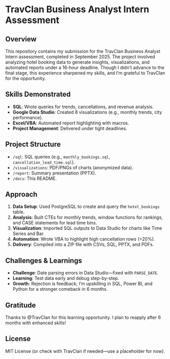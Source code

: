 # TravClan Business Analyst Intern Assessment

## Overview
This repository contains my submission for the TravClan Business Analyst Intern assessment, completed in September 2025. The project involved analyzing hotel booking data to generate insights, visualizations, and automated reports under a 16-hour deadline. Though I didn’t advance to the final stage, this experience sharpened my skills, and I’m grateful to TravClan for the opportunity.

## Skills Demonstrated
- **SQL**: Wrote queries for trends, cancellations, and revenue analysis.
- **Google Data Studio**: Created 8 visualizations (e.g., monthly trends, city performance).
- **Excel/VBA**: Automated report highlighting with macros.
- **Project Management**: Delivered under tight deadlines.

## Project Structure
- `/sql`: SQL queries (e.g., `monthly_bookings.sql`, `cancellation_lead_time.sql`).
- `/visualizations`: PDF/PNGs of charts (anonymized data).
- `/report`: Summary presentation (PPTX).
- `/docs`: This README.

## Approach
1. **Data Setup**: Used PostgreSQL to create and query the `hotel_bookings` table.
2. **Analysis**: Built CTEs for monthly trends, window functions for rankings, and CASE statements for lead time bins.
3. **Visualization**: Imported SQL outputs to Data Studio for charts like Time Series and Bar.
4. **Automation**: Wrote VBA to highlight high cancellation rows (>20%).
5. **Delivery**: Compiled into a ZIP file with CSVs, SQL, PPTX, and PDFs.

## Challenges & Learnings
- **Challenge**: Date parsing errors in Data Studio—fixed with `PARSE_DATE`.
- **Learning**: Test data early and debug step-by-step.
- **Growth**: Rejection is feedback; I’m upskilling in SQL, Power BI, and Python for a stronger comeback in 6 months.

## Gratitude
Thanks to @TravClan for this learning opportunity. I plan to reapply after 6 months with enhanced skills!

## License
MIT License (or check with TravClan if needed—use a placeholder for now).
